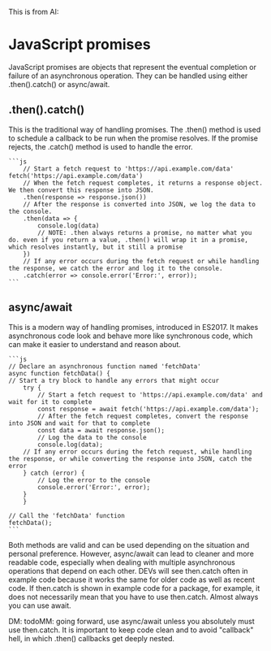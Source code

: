 This is from AI: 

# JavaScript promises
JavaScript promises are objects that represent the eventual completion or failure of an asynchronous operation. They can be handled using either .then().catch() or async/await.

## .then().catch()
This is the traditional way of handling promises. The .then() method is used to schedule a callback to be run when the promise resolves. If the promise rejects, the .catch() method is used to handle the error.

    ```js
        // Start a fetch request to 'https://api.example.com/data'
    fetch('https://api.example.com/data')
        // When the fetch request completes, it returns a response object. We then convert this response into JSON.
        .then(response => response.json())
        // After the response is converted into JSON, we log the data to the console.
        .then(data => {
            console.log(data)
            // NOTE: .then always returns a promise, no matter what you do. even if you return a value, .then() will wrap it in a promise, which resolves instantly, but it still a promise
        })
        // If any error occurs during the fetch request or while handling the response, we catch the error and log it to the console.
        .catch(error => console.error('Error:', error));
    ```

## async/await
This is a modern way of handling promises, introduced in ES2017. It makes asynchronous code look and behave more like synchronous code, which can make it easier to understand and reason about.

    ```js
    // Declare an asynchronous function named 'fetchData'
    async function fetchData() {
    // Start a try block to handle any errors that might occur
        try {
            // Start a fetch request to 'https://api.example.com/data' and wait for it to complete
            const response = await fetch('https://api.example.com/data');
            // After the fetch request completes, convert the response into JSON and wait for that to complete
            const data = await response.json();
            // Log the data to the console
            console.log(data);
        // If any error occurs during the fetch request, while handling the response, or while converting the response into JSON, catch the error
        } catch (error) {
            // Log the error to the console
            console.error('Error:', error);
        }
        }

    // Call the 'fetchData' function
    fetchData();
    ```
Both methods are valid and can be used depending on the situation and personal preference. However, async/await can lead to cleaner and more readable code, especially when dealing with multiple asynchronous operations that depend on each other. DEVs will see then.catch often in example code because it works the same for older code as well as recent code. If then.catch is shown in example code for a package, for example, it does not necessarily mean that you have to use then.catch. Almost always you can use await.

DM: todoMM: going forward, use async/await unless you absolutely must use then.catch. It is important to keep code clean and to avoid "callback" hell, in which .then() callbacks get deeply nested.